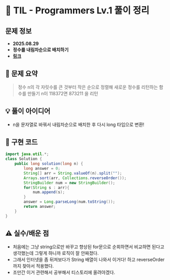 # 📌 TIL - Programmers Lv.1 풀이 정리

## 문제 정보
- **2025.08.29**
- **정수를 내림차순으로 배치하기**
- **[링크](https://school.programmers.co.kr/learn/courses/30/lessons/12933)**

## 📝 문제 요약
> 정수 n의 각 자릿수를 큰 것부터 작은 순으로 정렬해 새로운 정수를 리턴하는 함수를 만들기
> n이 118372면 873211 을 리턴

## 💡 풀이 아이디어 
- n을 문자열로 바꿔서 내림차순으로 배치한 후 다시 long 타입으로 변환!

## 🧩 구현 코드
```java
import java.util.*;
class Solution {
    public long solution(long n) {
        long answer = 0;
        String[] arr = String.valueOf(n).split("");
        Arrays.sort(arr, Collections.reverseOrder());
        StringBuilder num = new StringBuilder();
        for(String s : arr){
            num.append(s);
        }
        answer = Long.parseLong(num.toString());
        return answer;
    }
}
```


## ⚠️ 실수/배운 점
- 처음에는 그냥 string으로만 바꾸고 향상된 for문으로 순회하면서 비교하면 된다고 생각했는데 그렇게 하니까 로직이 잘 안짜졌다.
- 그래서 인터넷을 좀 뒤져보다가 String 배열이 나와서 이거다! 하고 reverseOrder까지 찾아서 적용했다.
- 조만간 이거 관련해서 공부해서 티스토리에 올려야겠다.
